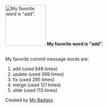 <img src="https://my-badges.github.io/my-badges/favorite-word.png" alt="My favorite word is &quot;add&quot;." title="My favorite word is &quot;add&quot;." width="128">
<strong>My favorite word is &quot;add&quot;.</strong>
<br><br>

My favorite commit message words are:

1. add (used 848 times)
2. update (used 369 times)
3. fix (used 285 times)
4. merge (used 121 times)
5. slide (used 113 times)


Created by <a href="https://github.com/my-badges/my-badges">My Badges</a>
